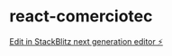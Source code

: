 # react-comerciotec

[Edit in StackBlitz next generation editor ⚡️](https://stackblitz.com/~/github.com/jhobahego/react-comerciotec)